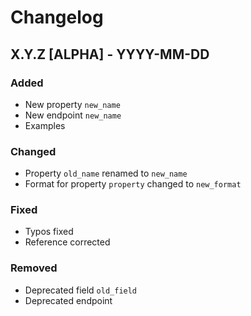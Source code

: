 # Changelog

## X.Y.Z [ALPHA] - YYYY-MM-DD

### Added

* New property `new_name`
* New endpoint `new_name`
* Examples

### Changed

* Property `old_name` renamed to `new_name`
* Format for property `property` changed to `new_format`

### Fixed

* Typos fixed
* Reference corrected

### Removed

* Deprecated field `old_field`
* Deprecated endpoint
